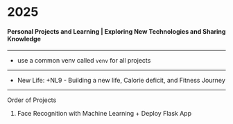 # 2025
#### Personal Projects and Learning | Exploring New Technologies and Sharing Knowledge

---

- use a common venv called `venv` for all projects

--- 

- New Life: +NL9 -  Building a new life, Calorie deficit, and Fitness Journey

---
Order of Projects

1. Face Recognition with Machine Learning + Deploy Flask App
